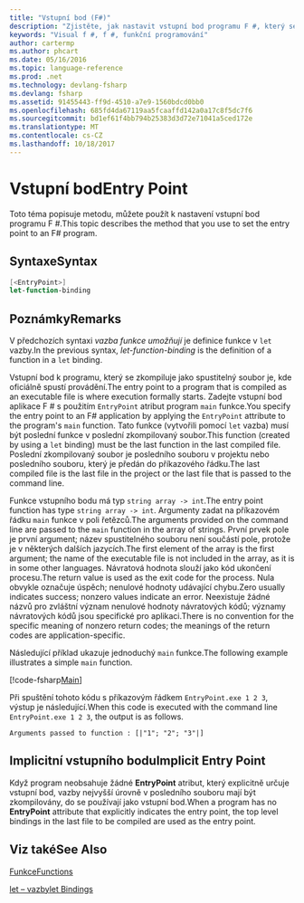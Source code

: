 ```yaml
---
title: "Vstupní bod (F#)"
description: "Zjistěte, jak nastavit vstupní bod programu F #, který se zkompiluje jako spustitelného souboru, kde oficiálně spustí provádění."
keywords: "Visual f #, f #, funkční programování"
author: cartermp
ms.author: phcart
ms.date: 05/16/2016
ms.topic: language-reference
ms.prod: .net
ms.technology: devlang-fsharp
ms.devlang: fsharp
ms.assetid: 91455443-ff9d-4510-a7e9-1560bdcd0bb0
ms.openlocfilehash: 685fd4da67119aa5fcaaffd142a0a17c8f5dc7f6
ms.sourcegitcommit: bd1ef61f4bb794b25383d3d72e71041a5ced172e
ms.translationtype: MT
ms.contentlocale: cs-CZ
ms.lasthandoff: 10/18/2017
---
```

# <a name="entry-point"></a><span data-ttu-id="776e6-104">Vstupní bod</span><span class="sxs-lookup"><span data-stu-id="776e6-104">Entry Point</span></span>

<span data-ttu-id="776e6-105">Toto téma popisuje metodu, můžete použít k nastavení vstupní bod programu F #.</span><span class="sxs-lookup"><span data-stu-id="776e6-105">This topic describes the method that you use to set the entry point to an F# program.</span></span>


## <a name="syntax"></a><span data-ttu-id="776e6-106">Syntaxe</span><span class="sxs-lookup"><span data-stu-id="776e6-106">Syntax</span></span>

```fsharp
[<EntryPoint>]
let-function-binding
```

## <a name="remarks"></a><span data-ttu-id="776e6-107">Poznámky</span><span class="sxs-lookup"><span data-stu-id="776e6-107">Remarks</span></span>
<span data-ttu-id="776e6-108">V předchozích syntaxi *vazba funkce umožňují* je definice funkce v `let` vazby.</span><span class="sxs-lookup"><span data-stu-id="776e6-108">In the previous syntax, *let-function-binding* is the definition of a function in a `let` binding.</span></span>

<span data-ttu-id="776e6-109">Vstupní bod k programu, který se zkompiluje jako spustitelný soubor je, kde oficiálně spustí provádění.</span><span class="sxs-lookup"><span data-stu-id="776e6-109">The entry point to a program that is compiled as an executable file is where execution formally starts.</span></span> <span data-ttu-id="776e6-110">Zadejte vstupní bod aplikace F # s použitím `EntryPoint` atribut program `main` funkce.</span><span class="sxs-lookup"><span data-stu-id="776e6-110">You specify the entry point to an F# application by applying the `EntryPoint` attribute to the program's `main` function.</span></span> <span data-ttu-id="776e6-111">Tato funkce (vytvořili pomocí `let` vazba) musí být poslední funkce v poslední zkompilovaný soubor.</span><span class="sxs-lookup"><span data-stu-id="776e6-111">This function (created by using a `let` binding) must be the last function in the last compiled file.</span></span> <span data-ttu-id="776e6-112">Poslední zkompilovaný soubor je posledního souboru v projektu nebo posledního souboru, který je předán do příkazového řádku.</span><span class="sxs-lookup"><span data-stu-id="776e6-112">The last compiled file is the last file in the project or the last file that is passed to the command line.</span></span>

<span data-ttu-id="776e6-113">Funkce vstupního bodu má typ `string array -> int`.</span><span class="sxs-lookup"><span data-stu-id="776e6-113">The entry point function has type `string array -> int`.</span></span> <span data-ttu-id="776e6-114">Argumenty zadat na příkazovém řádku `main` funkce v poli řetězců.</span><span class="sxs-lookup"><span data-stu-id="776e6-114">The arguments provided on the command line are passed to the `main` function in the array of strings.</span></span> <span data-ttu-id="776e6-115">První prvek pole je první argument; název spustitelného souboru není součástí pole, protože je v některých dalších jazycích.</span><span class="sxs-lookup"><span data-stu-id="776e6-115">The first element of the array is the first argument; the name of the executable file is not included in the array, as it is in some other languages.</span></span> <span data-ttu-id="776e6-116">Návratová hodnota slouží jako kód ukončení procesu.</span><span class="sxs-lookup"><span data-stu-id="776e6-116">The return value is used as the exit code for the process.</span></span> <span data-ttu-id="776e6-117">Nula obvykle označuje úspěch; nenulové hodnoty udávající chybu.</span><span class="sxs-lookup"><span data-stu-id="776e6-117">Zero usually indicates success; nonzero values indicate an error.</span></span> <span data-ttu-id="776e6-118">Neexistuje žádné názvů pro zvláštní význam nenulové hodnoty návratových kódů; významy návratových kódů jsou specifické pro aplikaci.</span><span class="sxs-lookup"><span data-stu-id="776e6-118">There is no convention for the specific meaning of nonzero return codes; the meanings of the return codes are application-specific.</span></span>

<span data-ttu-id="776e6-119">Následující příklad ukazuje jednoduchý `main` funkce.</span><span class="sxs-lookup"><span data-stu-id="776e6-119">The following example illustrates a simple `main` function.</span></span>

[!code-fsharp[Main](../../../../samples/snippets/fsharp/entry-point/snippet501.fs)]

<span data-ttu-id="776e6-120">Při spuštění tohoto kódu s příkazovým řádkem `EntryPoint.exe 1 2 3`, výstup je následující.</span><span class="sxs-lookup"><span data-stu-id="776e6-120">When this code is executed with the command line `EntryPoint.exe 1 2 3`, the output is as follows.</span></span>

```console
Arguments passed to function : [|"1"; "2"; "3"|]
```

## <a name="implicit-entry-point"></a><span data-ttu-id="776e6-121">Implicitní vstupního bodu</span><span class="sxs-lookup"><span data-stu-id="776e6-121">Implicit Entry Point</span></span>
<span data-ttu-id="776e6-122">Když program neobsahuje žádné **EntryPoint** atribut, který explicitně určuje vstupní bod, vazby nejvyšší úrovně v posledního souboru mají být zkompilovány, do se používají jako vstupní bod.</span><span class="sxs-lookup"><span data-stu-id="776e6-122">When a program has no **EntryPoint** attribute that explicitly indicates the entry point, the top level bindings in the last file to be compiled are used as the entry point.</span></span>


## <a name="see-also"></a><span data-ttu-id="776e6-123">Viz také</span><span class="sxs-lookup"><span data-stu-id="776e6-123">See Also</span></span>
[<span data-ttu-id="776e6-124">Funkce</span><span class="sxs-lookup"><span data-stu-id="776e6-124">Functions</span></span>](index.md)

[<span data-ttu-id="776e6-125">let – vazby</span><span class="sxs-lookup"><span data-stu-id="776e6-125">let Bindings</span></span>](let-bindings.md)
